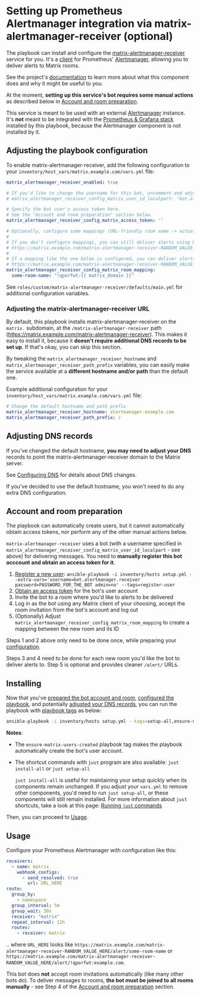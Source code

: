 # Setting up Prometheus Alertmanager integration via matrix-alertmanager-receiver (optional)

The playbook can install and configure the [matrix-alertmanager-receiver](https://github.com/metio/matrix-alertmanager-receiver) service for you. It's a [client](https://prometheus.io/docs/alerting/latest/clients/) for Prometheus' [Alertmanager](https://prometheus.io/docs/alerting/latest/alertmanager/), allowing you to deliver alerts to Matrix rooms.

See the project's [documentation](https://github.com/metio/matrix-alertmanager-receiver) to learn more about what this component does and why it might be useful to you.

At the moment, **setting up this service's bot requires some manual actions** as described below in [Account and room preparation](#account-and-room-preparation).

This service is meant to be used with an external [Alertmanager](https://prometheus.io/docs/alerting/latest/alertmanager/) instance. It's **not** meant to be integrated with the [Prometheus & Grafana stack](./configuring-playbook-prometheus-grafana.md) installed by this playbook, because the Alertmanager component is not installed by it.

## Adjusting the playbook configuration

To enable matrix-alertmanager-receiver, add the following configuration to your `inventory/host_vars/matrix.example.com/vars.yml` file:

```yaml
matrix_alertmanager_receiver_enabled: true

# If you'd like to change the username for this bot, uncomment and adjust. Otherwise, remove.
# matrix_alertmanager_receiver_config_matrix_user_id_localpart: "bot.alertmanager.receiver"

# Specify the bot user's access token here.
# See the "Account and room preparation" section below.
matrix_alertmanager_receiver_config_matrix_access_token: ''

# Optionally, configure some mappings (URL-friendly room name -> actual Matrix room ID).
#
# If you don't configure mappings, you can still deliver alerts using URLs like this:
# https://matrix.example.com/matrix-alertmanager-receiver-RANDOM_VALUE_HERE/alert/!qporfwt:example.com
#
# If a mapping like the one below is configured, you can deliver alerts using friendlier URLs like this:
# https://matrix.example.com/matrix-alertmanager-receiver-RANDOM_VALUE_HERE/alert/some-room-name
matrix_alertmanager_receiver_config_matrix_room_mapping:
  some-room-name: "!qporfwt:{{ matrix_domain }}"
```

See `roles/custom/matrix-alertmanager-receiver/defaults/main.yml` for additional configuration variables.

### Adjusting the matrix-alertmanager-receiver URL

By default, this playbook installs matrix-alertmanager-receiver on the `matrix.` subdomain, at the `/matrix-alertmanager-receiver` path (https://matrix.example.com/matrix-alertmanager-receiver). This makes it easy to install it, because it **doesn't require additional DNS records to be set up**. If that's okay, you can skip this section.

By tweaking the `matrix_alertmanager_receiver_hostname` and `matrix_alertmanager_receiver_path_prefix` variables, you can easily make the service available at a **different hostname and/or path** than the default one.

Example additional configuration for your `inventory/host_vars/matrix.example.com/vars.yml` file:

```yaml
# Change the default hostname and path prefix
matrix_alertmanager_receiver_hostname: alertmanager.example.com
matrix_alertmanager_receiver_path_prefix: /
```

## Adjusting DNS records

If you've changed the default hostname, **you may need to adjust your DNS** records to point the matrix-alertmanager-receiver domain to the Matrix server.

See [Configuring DNS](configuring-dns.md) for details about DNS changes.

If you've decided to use the default hostname, you won't need to do any extra DNS configuration.

## Account and room preparation

The playbook can automatically create users, but it cannot automatically obtain access tokens, nor perform any of the other manual actions below.

`matrix-alertmanager-receiver` uses a bot (with a username specified in `matrix_alertmanager_receiver_config_matrix_user_id_localpart` - see above) for delivering messages. You need to **manually register this bot acccount and obtain an access token for it**.

1. [Register a new user](registering-users.md): `ansible-playbook -i inventory/hosts setup.yml --extra-vars='username=bot.alertmanager.receiver password=PASSWORD_FOR_THE_BOT admin=no' --tags=register-user`
2. [Obtain an access token](obtaining-access-tokens.md) for the bot's user account
3. Invite the bot to a room where you'd like to alerts to be delivered
4. Log in as the bot using any Matrix client of your choosing, accept the room invitation from the bot's account and log out
5. (Optionally) Adjust `matrix_alertmanager_receiver_config_matrix_room_mapping` to create a mapping between the new room and its ID

Steps 1 and 2 above only need to be done once, while preparing your [configuration](#adjusting-the-playbook-configuration).

Steps 3 and 4 need to be done for each new room you'd like the bot to deliver alerts to. Step 5 is optional and provides cleaner `/alert/` URLs.


## Installing

Now that you've [prepared the bot account and room](#account-and-room-preparation), [configured the playbook](#adjusting-the-playbook-configuration), and potentially [adjusted your DNS records](#adjusting-dns-records), you can run the playbook with [playbook tags](playbook-tags.md) as below:

<!-- NOTE: let this conservative command run (instead of install-all) to make it clear that failure of the command means something is clearly broken. -->
```sh
ansible-playbook -i inventory/hosts setup.yml --tags=setup-all,ensure-matrix-users-created,start
```

**Notes**:

- The `ensure-matrix-users-created` playbook tag makes the playbook automatically create the bot's user account.

- The shortcut commands with `just` program are also available: `just install-all` or `just setup-all`

  `just install-all` is useful for maintaining your setup quickly when its components remain unchanged. If you adjust your `vars.yml` to remove other components, you'd need to run `just setup-all`, or these components will still remain installed. For more information about `just` shortcuts, take a look at this page: [Running `just` commands](just.md)

Then, you can proceed to [Usage](#usage).


## Usage

Configure your Prometheus Alertmanager with configuration like this:

```yaml
receivers:
  - name: matrix
    webhook_configs:
      - send_resolved: true
        url: URL_HERE
route:
  group_by:
    - namespace
  group_interval: 5m
  group_wait: 30s
  receiver: "matrix"
  repeat_interval: 12h
  routes:
    - receiver: matrix
```

.. where `URL_HERE` looks like `https://matrix.example.com/matrix-alertmanager-receiver-RANDOM_VALUE_HERE/alert/some-room-name` or `https://matrix.example.com/matrix-alertmanager-receiver-RANDOM_VALUE_HERE/alert/!qporfwt:example.com`.

This bot does **not** accept room invitations automatically (like many other bots do). To deliver messages to rooms, **the bot must be joined to all rooms manually** - see Step 4 of the [Account and room preparation](#account-and-room-preparation) section.
